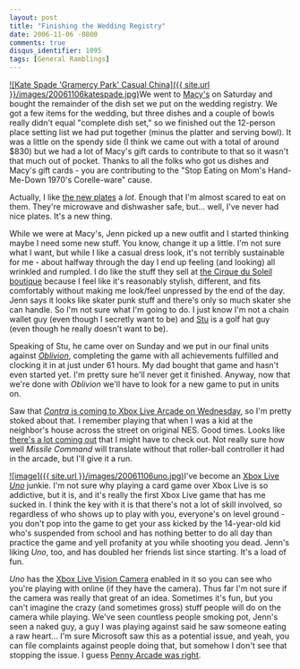 ```yaml
---
layout: post
title: "Finishing the Wedding Registry"
date: 2006-11-06 -0800
comments: true
disqus_identifier: 1095
tags: [General Ramblings]
---
```

[![Kate Spade 'Gramercy Park' Casual
China]({{ site.url }}/images/20061106katespade.jpg)](http://www1.macys.com/catalog/product/index.ognc?ID=111027&PseudoMasterProdID=111108)We
went to [Macy's](http://www.macys.com) on Saturday and bought the
remainder of the dish set we put on the wedding registry. We got a few
items for the wedding, but three dishes and a couple of bowls really
didn't equal "complete dish set," so we finished out the 12-person place
setting list we had put together (minus the platter and serving bowl).
It was a little on the spendy side (I think we came out with a total of
around $830) but we had a lot of Macy's gift cards to contribute to
that so it wasn't that much out of pocket. Thanks to all the folks who
got us dishes and Macy's gift cards - you are contributing to the "Stop
Eating on Mom's Hand-Me-Down 1970's Corelle-ware" cause.

 Actually, I like [the new
plates](http://www1.macys.com/catalog/product/index.ognc?ID=111027&PseudoMasterProdID=111108)
a *lot*. Enough that I'm almost scared to eat on them. They're microwave
and dishwasher safe, but... well, I've never had nice plates. It's a new
thing.

 While we were at Macy's, Jenn picked up a new outfit and I started
thinking maybe I need some new stuff. You know, change it up a little.
I'm not sure what I want, but while I like a casual dress look, it's not
terribly sustainable for me - about halfway through the day I end up
feeling (and looking) all wrinkled and rumpled. I do like the stuff they
sell at [the Cirque du Soleil
boutique](http://www.cirquedusoleil.com/CirqueDuSoleil/en/boutique/)
because I feel like it's reasonably stylish, different, and fits
comfortably without making me look/feel unpressed by the end of the day.
Jenn says it looks like skater punk stuff and there's only so much
skater she can handle. So I'm not sure what I'm going to do. I just know
I'm not a chain wallet guy (even though I secretly want to be) and
[Stu](http://www.stuartthompson.net) is a golf hat guy (even though he
really doesn't want to be).

 Speaking of Stu, he came over on Sunday and we put in our final units
against
[*Oblivion*](http://www.amazon.com/exec/obidos/ASIN/B000GE7O9K/mhsvortex),
completing the game with all achievements fulfilled and clocking it in
at just under 61 hours. My dad bought that game and hasn't even started
yet. I'm pretty sure he'll never get it finished. Anyway, now that we're
done with *Oblivion* we'll have to look for a new game to put in units
on.

 Saw that [*Contra* is coming to Xbox Live Arcade on
Wednesday](http://gamerscoreblog.com/team/archive/2006/11/06/538730.aspx),
so I'm pretty stoked about that. I remember playing that when I was a
kid at the neighbor's house across the street on original NES. Good
times. Looks like [there's a lot coming
out](http://gamerscoreblog.com/team/archive/2006/11/06/538734.aspx) that
I might have to check out. Not really sure how well *Missile Command*
will translate without that roller-ball controller it had in the arcade,
but I'll give it a run.

[![image]({{ site.url }}/images/20061106uno.jpg)](http://www.xbox.com/en-US/games/u/unolivearcadexbox360/default.htm)I've
become an [Xbox Live
*Uno*](http://www.xbox.com/en-US/games/u/unolivearcadexbox360/default.htm)
junkie. I'm not sure why playing a card game over Xbox Live is so
addictive, but it is, and it's really the first Xbox Live game that has
me sucked in. I think the key with it is that there's not a lot of skill
involved, so regardless of who shows up to play with you, everyone's on
level ground - you don't pop into the game to get your ass kicked by the
14-year-old kid who's suspended from school and has nothing better to do
all day than practice the game and yell profanity at you while shooting
you dead. Jenn's liking *Uno*, too, and has doubled her friends list
since starting. It's a load of fun.

 *Uno* has the [Xbox Live Vision
Camera](http://www.amazon.com/exec/obidos/ASIN/B000GCGB3M/mhsvortex)
enabled in it so you can see who you're playing with online (if they
have the camera). Thus far I'm not sure if the camera was really that
great of an idea. Sometimes it's fun, but you can't imagine the crazy
(and sometimes gross) stuff people will do on the camera while playing.
We've seen countless people smoking pot, Jenn's seen a naked guy, a guy
I was playing against said he saw someone eating a raw heart... I'm sure
Microsoft saw this as a potential issue, and yeah, you can file
complaints against people doing that, but somehow I don't see that
stopping the issue. I guess [Penny Arcade was
right](http://www.penny-arcade.com/comic/2005/03/14).
